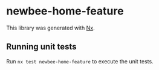 # newbee-home-feature

This library was generated with [Nx](https://nx.dev).

## Running unit tests

Run `nx test newbee-home-feature` to execute the unit tests.
